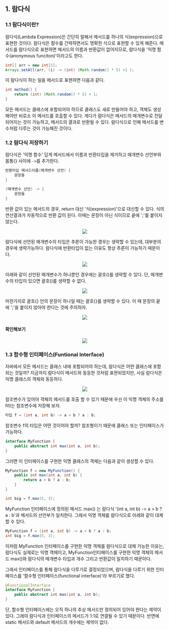 ## 1. 람다식

### 1.1 람다식이란?
람다식(Lambda Expression)은 간단히 말해서 메서드를 하나의 식(expression)으로 표현한 것이다. 람다식은 함수를 간략하면서도 명확한 식으로 표현할 수 있게 해준다.
메서드를 람다식으로 표현하면 메서드의 이름과 반환값이 없어지므로, 람다식을 '익명 함수(anonymous funciton)'이라고도 한다.

```java
int[] arr = new int[5];
Arrays.setAll(arr, (i) -> (int) (Math.random() * 5) +1 );
```

이 람다식이 하는 일을 메서드로 표현하면 다음과 같다.
```java
int method() {
    return (int) (Math.random() * 5) + 1;
}
```

모든 메서드는 클래스에 포함되어야 하므로 클래스도 새로 만들어야 하고, 객체도 생성해야만 비로소 이 메서드를 호출할 수 있다.
게다가 람다식은 메서드의 매개변수로 전달되어지는 것이 가능하고, 메서드의 결과로 반환될 수 있다. 람다식으로 인해 메서드를 변수처럼 다루는 것이 가능해진 것이다.

### 1.2 람다식 저장하기

람다식은 '익명 함수' 답게 메서드에서 이름과 반환타입을 제거하고 매개변수 선언부와 몸통{} 사이에 `->`를 추가한다.

```java
반환타입 메서드이름(매개변수 선언) {
    문장들
}

(매개변수 선언) -> {
    문장들
}
```

반환 값이 있는 메서드의 경우, return 대신 '식(expression)'으로 대신할 수 있다. 식의 연산결과가 자동적으로 반환 값이 된다. 이때는 문장이 아닌 식이므로 끝에 ';'를 붙이지 않는다.

<div align="center">
<img src="https://user-images.githubusercontent.com/97272787/224745356-c4ea0d45-a043-4528-b8f0-2fadc076dee7.png">
</div>

람다식에 선언된 매개변수의 타입은 추론이 가능한 경우는 생략할 수 있는데, 대부분의 경우에 생략가능하다. 람다식에 반환타입이 없는 이유도 항상 추론이 가능하기 때문이다.

<div align="center">
<img src="https://user-images.githubusercontent.com/97272787/224745397-a13cde32-a9f0-4aa9-bfd2-ae9421b92ff1.png">
</div>

아래와 같이 선언된 매개변수가 하나뿐인 경우에는 괄호()를 생략할 수 있다. 단, 매개변수의 타입이 있으면 괄호()를 생략할 수 없다.

<div align="center">
<img src="https://user-images.githubusercontent.com/97272787/224749322-0d383c7b-1735-463e-bb88-b6c6650facea.png">
</div>

마찬가지로 괄호{} 안의 문장이 하나일 때는 괄호{}를 생략할 수 있다. 이 때 문장의 끝에 ';'을 붙이지 않아야 한다는 것에 주의하자.

<div align="center">
<img src="https://user-images.githubusercontent.com/97272787/224749359-1bd37773-c0fe-44b1-b35c-26574f412451.png">
</div>

#### 확인해보기

<div align="center">
<img src="https://user-images.githubusercontent.com/97272787/224750107-efdd9c3e-6ff1-430c-8b9b-3958b5f62a09.png">
</div>

### 1.3 함수형 인터페이스(Funtional Interface)

자바에서 모든 메서드는 클래스 내에 포함되어야 하는데, 람다식은 어떤 클래스에 포함되는 것일까? 지금까지 람다식이 메서드와 동등한 것처럼 표현되었지만, 사실 람다식은 익명 클래스의 객체와 동등하다.

<div align="center">
<img src="https://user-images.githubusercontent.com/97272787/224751518-4ac65b0c-ef41-4189-8a17-1b7313fb8c26.png">
</div>

참조변수가 있어야 객체의 메서드를 호출 할 수 있기 때문에 우선 이 익명 객체의 주소를 f라는 참조변수에 저장해 보자.

```java
타입 f = (int a, int b) -> a > b ? a : b;
```

참조변수 f의 타입은 어떤 것이어야 할까? 참조형이기 때문에 클래스 또는 인터페이스가 가능하다.

```java
interface MyFunction {
    public abstract int max(int a, int b);
}
```

그러면 이 인터페이스를 구현한 익명 클래스의 객체는 다음과 같이 생성할 수 있다.

```java
MyFunction f = new MyFunction() {
    public int max(int a, int b) {
        return a > b ? a : b;
    }
}

int big = f.max(5, 3);
```

MyFunction 인터페이스에 정의된 메서드 max() 는 람다식 '(int a, int b) -> a > b ? a : b'과 메서드의 선언부가 일치한다. 그래서 익명 객체를 람다식으로 아래와 같이 대체할 수 있다.

```java
MyFunction f = (int a, int b) -> a > b ? a : b;
int big = f.max(5, 3);
```

이처럼 MyFunction 인터페이스를 구현한 익명 객체를 람다식으로 대체 가능한 이유는, 람다식도 실제로는 익명 객체이고, MyFunction인터페이스를 구현한 익명 객체의 메서드 max()와 람다식의 매개변수 타입과 개수 그리고 반환값이 일치하기 때문이다.

그래서 인터페이스를 통해 람다식을 다루기로 결정되었으며, 람다식을 다루기 위한 인터페이스를 '함수형 인터페이스(functional interface)'라 부르기로 했다.

```java
@FunctionalInterface
interface MyFunction {
    public abstract int max(int a, int b);
}
```

단, 함수형 인터페이스에는 오직 하나의 추상 메서드만 정의되어 있어야 한다는 제약이 있다. 그래야 람다식과 인터페이스의 메서드가 1:1로 연결될 수 있기 때문이다. 반면에 static 메서드와 default 메서드의 개수에는 제약이 없다.
